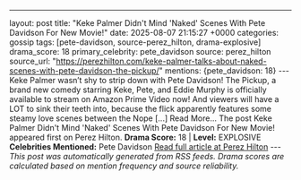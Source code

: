 ---
layout: post
title: "Keke Palmer Didn't Mind 'Naked' Scenes With Pete Davidson For New Movie!"
date: 2025-08-07 21:15:27 +0000
categories: gossip
tags: [pete-davidson, source-perez_hilton, drama-explosive]
drama_score: 18
primary_celebrity: pete_davidson
source: perez_hilton
source_url: "https://perezhilton.com/keke-palmer-talks-about-naked-scenes-with-pete-davidson-the-pickup/"
mentions: {pete_davidson: 18} --- Keke Palmer wasn’t shy to strip down with Pete Davidson! The Pickup, a brand new comedy starring Keke, Pete, and Eddie Murphy is officially available to stream on Amazon Prime Video now! And viewers will have a LOT to sink their teeth into, because the flick apparently features some steamy love scenes between the Nope [...] Read More... The post Keke Palmer Didn't Mind 'Naked' Scenes With Pete Davidson For New Movie! appeared first on Perez Hilton. **Drama Score:** 18 | **Level:** EXPLOSIVE **Celebrities Mentioned:** Pete Davidson [Read full article at Perez Hilton](https://perezhilton.com/keke-palmer-talks-about-naked-scenes-with-pete-davidson-the-pickup/) --- *This post was automatically generated from RSS feeds. Drama scores are calculated based on mention frequency and source reliability.*